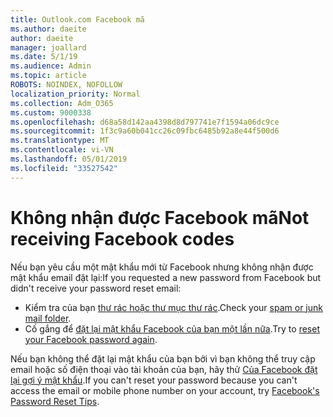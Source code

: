 ```yaml
---
title: Outlook.com Facebook mã
ms.author: daeite
author: daeite
manager: joallard
ms.date: 5/1/19
ms.audience: Admin
ms.topic: article
ROBOTS: NOINDEX, NOFOLLOW
localization_priority: Normal
ms.collection: Adm_O365
ms.custom: 9000338
ms.openlocfilehash: d68a58d142aa4398d8d797741e7f1594a06dc9ce
ms.sourcegitcommit: 1f3c9a60b041cc26c09fbc6485b92a8e44f500d6
ms.translationtype: MT
ms.contentlocale: vi-VN
ms.lasthandoff: 05/01/2019
ms.locfileid: "33527542"
---
```

# <a name="not-receiving-facebook-codes"></a><span data-ttu-id="fe30f-102">Không nhận được Facebook mã</span><span class="sxs-lookup"><span data-stu-id="fe30f-102">Not receiving Facebook codes</span></span>

<span data-ttu-id="fe30f-103">Nếu bạn yêu cầu một mật khẩu mới từ Facebook nhưng không nhận được mật khẩu email đặt lại:</span><span class="sxs-lookup"><span data-stu-id="fe30f-103">If you requested a new password from Facebook but didn't receive your password reset email:</span></span>

- <span data-ttu-id="fe30f-104">Kiểm tra của bạn [thư rác hoặc thư mục thư rác](https://outlook.live.com/mail/junkemail).</span><span class="sxs-lookup"><span data-stu-id="fe30f-104">Check your [spam or junk mail folder](https://outlook.live.com/mail/junkemail).</span></span>
- <span data-ttu-id="fe30f-105">Cố gắng để [đặt lại mật khẩu Facebook của bạn một lần nữa](https://www.facebook.com/help/213395615347144?helpref=faq_content).</span><span class="sxs-lookup"><span data-stu-id="fe30f-105">Try to [reset your Facebook password again](https://www.facebook.com/help/213395615347144?helpref=faq_content).</span></span>

<span data-ttu-id="fe30f-106">Nếu bạn không thể đặt lại mật khẩu của bạn bởi vì bạn không thể truy cập email hoặc số điện thoại vào tài khoản của bạn, hãy thử [Của Facebook đặt lại gợi ý mật khẩu](https://www.facebook.com/help/218815984812734).</span><span class="sxs-lookup"><span data-stu-id="fe30f-106">If you can't reset your password because you can't access the email or mobile phone number on your account, try [Facebook's Password Reset Tips](https://www.facebook.com/help/218815984812734).</span></span>